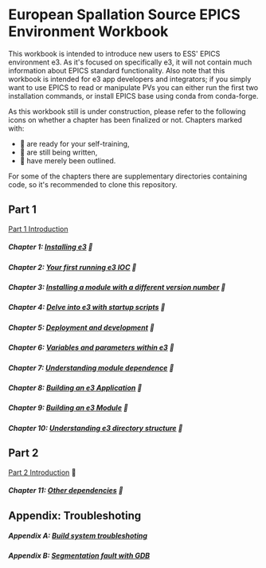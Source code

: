 # European Spallation Source EPICS Environment Workbook

This workbook is intended to introduce new users to ESS' EPICS environment e3. As it's focused on specifically e3, it will not contain much information about EPICS standard functionality. Also note that this workbook is intended for e3 app developers and integrators; if you simply want to use EPICS to read or manipulate PVs you can either run the first two installation commands, or install EPICS base using conda from conda-forge.

As this workbook still is under construction, please refer to the following icons on whether a chapter has been finalized or not. Chapters marked with:

* :book: are ready for your self-training,
* :pencil: are still being written,
* :construction: have merely been outlined.

For some of the chapters there are supplementary directories containing code, so it's recommended to clone this repository.

## Part 1

[Part 1 Introduction](intropart1.md)

##### Chapter 1: [Installing e3](chapter1.md) :book:
##### Chapter 2: [Your first running e3 IOC](chapter2.md) :book:
##### Chapter 3: [Installing a module with a different version number](chapter3.md) :book:
##### Chapter 4: [Delve into e3 with startup scripts](chapter4.md) :book:
##### Chapter 5: [Deployment and development](chapter5.md) :book:
##### Chapter 6: [Variables and parameters within e3](chapter6.md) :book:
##### Chapter 7: [Understanding module dependence](chapter7.md) :book:
##### Chapter 8: [Building an e3 Application](chapter8.md) :book:
##### Chapter 9: [Building an e3 Module](chapter9.md) :pencil:
##### Chapter 10: [Understanding e3 directory structure](chapter10.md) :construction: 

## Part 2

[Part 2 Introduction](intropart2.md) :construction: 

##### Chapter 11: [Other dependencies](chapter11.md) :book:

## Appendix: Troubleshoting

##### Appendix A: [Build system troubleshoting](appendixA.md)
##### Appendix B: [Segmentation fault with GDB](appendixB.md)

<!-- # Part 2 :  -->

<!-- ## Chapter 10 -->
<!-- [Dependence, Dependence, and Dependence](9.md) -->

<!-- ## Chapter X -->
<!-- [Release Rule](11.md) -->

<!-- ## Chapter X -->
<!-- [Work with EPICS Community](12.md) -->


<!-- ## Other Subjects  -->
<!-- * Multiple e3s in a host -->
<!-- * Hidden makefile rules (db, hdrs, vlibs, epics, and so on) -->
<!-- * setE3env.bash -->
<!-- * e3.bash -->
<!-- * supplement tools (epics_NIOCs, pkg_automation, pciids, etherlabmaster, etc) -->
<!-- * sequencer -->
<!-- * db, template, subst files (inflating...) -->
<!-- * e3 configuration variables -->
<!-- * e3 building system -->
<!-- * systemd  -->
<!-- * require  -->
